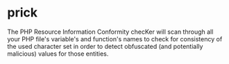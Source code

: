 # prick
The PHP Resource Information Conformity checKer will scan through all your PHP file's variable's and function's names to check for consistency of the used character set in order to detect obfuscated (and potentially malicious) values for those entities.
